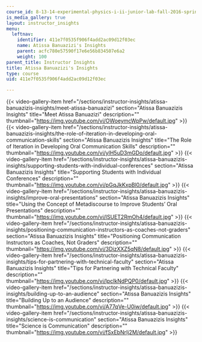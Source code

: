 ```yaml
---
course_id: 8-13-14-experimental-physics-i-ii-junior-lab-fall-2016-spring-2017
is_media_gallery: true
layout: instructor_insights
menu:
  leftnav:
    identifier: 411e7f0535f906f4add2ac09d12f03ec
    name: Atissa Banuazizi's Insights
    parent: acfc780e57590f17e6e56b834507e6a2
    weight: 100
parent_title: Instructor Insights
title: Atissa Banuazizi's Insights
type: course
uid: 411e7f0535f906f4add2ac09d12f03ec

---
```

{{< video-gallery-item href="/sections/instructor-insights/atissa-banuazizis-insights/meet-atissa-banuazizi" section="Atissa Banuazizis Insights" title="Meet Atissa Banuazizi" description="" thumbnail="https://img.youtube.com/vi/OWoeymcWpPw/default.jpg" >}} {{< video-gallery-item href="/sections/instructor-insights/atissa-banuazizis-insights/the-role-of-iteration-in-developing-oral-communication-skills" section="Atissa Banuazizis Insights" title="The Role of Iteration in Developing Oral Communication Skills" description="" thumbnail="https://img.youtube.com/vi/ylH5uD3mGDo/default.jpg" >}} {{< video-gallery-item href="/sections/instructor-insights/atissa-banuazizis-insights/supporting-students-with-individual-conferences" section="Atissa Banuazizis Insights" title="Supporting Students with Individual Conferences" description="" thumbnail="https://img.youtube.com/vi/pGqJkKxpBl0/default.jpg" >}} {{< video-gallery-item href="/sections/instructor-insights/atissa-banuazizis-insights/improve-oral-presentations" section="Atissa Banuazizis Insights" title="Using the Concept of Metadiscourse to Improve Students’ Oral Presentations" description="" thumbnail="https://img.youtube.com/vi/lSUET2RmOh4/default.jpg" >}} {{< video-gallery-item href="/sections/instructor-insights/atissa-banuazizis-insights/positioning-communication-instructors-as-coaches-not-graders" section="Atissa Banuazizis Insights" title="Positioning Communication Instructors as Coaches, Not Graders" description="" thumbnail="https://img.youtube.com/vi/3DizXXZ5qN8/default.jpg" >}} {{< video-gallery-item href="/sections/instructor-insights/atissa-banuazizis-insights/tips-for-partnering-with-technical-faculty" section="Atissa Banuazizis Insights" title="Tips for Partnering with Technical Faculty" description="" thumbnail="https://img.youtube.com/vi/lpclkNdPQP0/default.jpg" >}} {{< video-gallery-item href="/sections/instructor-insights/atissa-banuazizis-insights/building-up-to-an-audience" section="Atissa Banuazizis Insights" title="Building Up to an Audience" description="" thumbnail="https://img.youtube.com/vi/A77qVe-U0iw/default.jpg" >}} {{< video-gallery-item href="/sections/instructor-insights/atissa-banuazizis-insights/science-is-communication" section="Atissa Banuazizis Insights" title="Science is Communication" description="" thumbnail="https://img.youtube.com/vi/fSxEbNrIj2M/default.jpg" >}}